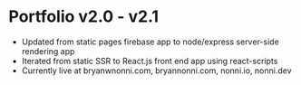 # Portfolio v2.0 - v2.1
- Updated from static pages firebase app to node/express server-side rendering app
- Iterated from static SSR to React.js front end app using react-scripts
- Currently live at bryanwnonni.com, bryannonni.com, nonni.io, nonni.dev
